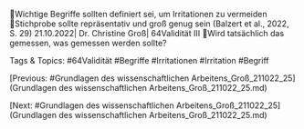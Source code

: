 Wichtige Begriffe sollten definiert sei, um Irritationen zu vermeiden
Stichprobe sollte repräsentativ und groß genug sein
(Balzert et al., 2022, S. 29)
21.10.2022| Dr. Christine Groß| 64Validität III
Wird tatsächlich das gemessen, was gemessen werden sollte?

   Tags & Topics:
   #64Validität
   #Begriffe
   #Irritationen
   #Irritation
   #Begriff

[Previous: #Grundlagen des wissenschaftlichen Arbeitens_Groß_211022_25](Grundlagen des wissenschaftlichen Arbeitens_Groß_211022_25.md)

[Next: #Grundlagen des wissenschaftlichen Arbeitens_Groß_211022_25](Grundlagen des wissenschaftlichen Arbeitens_Groß_211022_25.md)